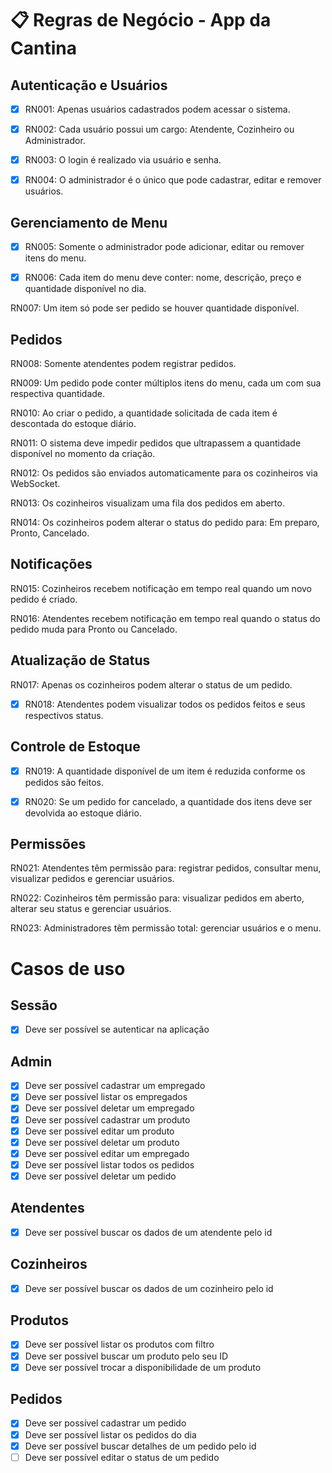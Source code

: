 # 📋 Regras de Negócio - App da Cantina

## Autenticação e Usuários

- [x] RN001: Apenas usuários cadastrados podem acessar o sistema.

- [x] RN002: Cada usuário possui um cargo: Atendente, Cozinheiro ou Administrador.

- [x] RN003: O login é realizado via usuário e senha.

- [x] RN004: O administrador é o único que pode cadastrar, editar e remover usuários.

## Gerenciamento de Menu

- [x] RN005: Somente o administrador pode adicionar, editar ou remover itens do menu.

- [x] RN006: Cada item do menu deve conter: nome, descrição, preço e quantidade disponível no dia.

RN007: Um item só pode ser pedido se houver quantidade disponível.

## Pedidos

RN008: Somente atendentes podem registrar pedidos.

RN009: Um pedido pode conter múltiplos itens do menu, cada um com sua respectiva quantidade.

RN010: Ao criar o pedido, a quantidade solicitada de cada item é descontada do estoque diário.

RN011: O sistema deve impedir pedidos que ultrapassem a quantidade disponível no momento da criação.

RN012: Os pedidos são enviados automaticamente para os cozinheiros via WebSocket.

RN013: Os cozinheiros visualizam uma fila dos pedidos em aberto.

RN014: Os cozinheiros podem alterar o status do pedido para: Em preparo, Pronto, Cancelado.

## Notificações

RN015: Cozinheiros recebem notificação em tempo real quando um novo pedido é criado.

RN016: Atendentes recebem notificação em tempo real quando o status do pedido muda para Pronto ou Cancelado.

## Atualização de Status

RN017: Apenas os cozinheiros podem alterar o status de um pedido.

- [x] RN018: Atendentes podem visualizar todos os pedidos feitos e seus respectivos status.

## Controle de Estoque

- [x] RN019: A quantidade disponível de um item é reduzida conforme os pedidos são feitos.

- [x] RN020: Se um pedido for cancelado, a quantidade dos itens deve ser devolvida ao estoque diário.

## Permissões

RN021: Atendentes têm permissão para: registrar pedidos, consultar menu, visualizar pedidos e gerenciar usuários.

RN022: Cozinheiros têm permissão para: visualizar pedidos em aberto, alterar seu status e gerenciar usuários.

RN023: Administradores têm permissão total: gerenciar usuários e o menu.

# Casos de uso

## Sessão

- [x] Deve ser possível se autenticar na aplicação

## Admin

- [x] Deve ser possível cadastrar um empregado
- [x] Deve ser possível listar os empregados
- [x] Deve ser possível deletar um empregado
- [x] Deve ser possível cadastrar um produto
- [x] Deve ser possível editar um produto
- [x] Deve ser possível deletar um produto
- [x] Deve ser possível editar um empregado
- [x] Deve ser possível listar todos os pedidos
- [x] Deve ser possível deletar um pedido

## Atendentes

- [x] Deve ser possível buscar os dados de um atendente pelo id

## Cozinheiros

- [x] Deve ser possível buscar os dados de um cozinheiro pelo id

## Produtos

- [x] Deve ser possível listar os produtos com filtro
- [x] Deve ser possível buscar um produto pelo seu ID
- [x] Deve ser possível trocar a disponibilidade de um produto

## Pedidos

- [x] Deve ser possível cadastrar um pedido
- [x] Deve ser possível listar os pedidos do dia
- [x] Deve ser possível buscar detalhes de um pedido pelo id
- [ ] Deve ser possível editar o status de um pedido

